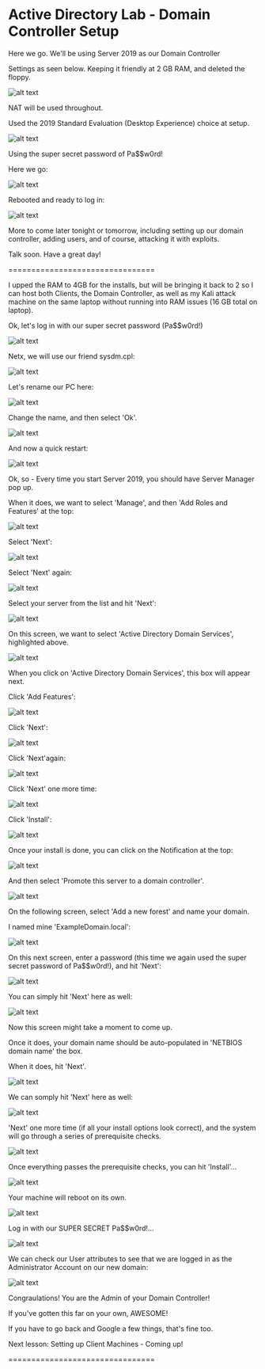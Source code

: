 # Active Directory Lab - Domain Controller Setup







Here we go. We'll be using Server 2019 as our Domain Controller

Settings as seen below. Keeping it friendly at 2 GB RAM, and deleted the floppy.

![alt text](https://github.com/robertsledge/ActiveDirectoryLab/blob/main/media/1a.JPG)

NAT will be used throughout.

Used the 2019 Standard Evaluation (Desktop Experience) choice at setup.

![alt text](https://github.com/robertsledge/ActiveDirectoryLab/blob/main/media/2.JPG)

Using the super secret password of Pa$$w0rd!

Here we go:

![alt text](https://github.com/robertsledge/ActiveDirectoryLab/blob/main/media/3.JPG)

Rebooted and ready to log in:

![alt text](https://github.com/robertsledge/ActiveDirectoryLab/blob/main/media/4.JPG)


More to come later tonight or tomorrow, including setting up our domain controller, adding users, and of course, attacking it with exploits. 

Talk soon. Have a great day!

================================


I upped the RAM to 4GB for the installs, but will be bringing it back to 2 so I can host both Clients, the Domain Controller, as well as my Kali attack machine on the same laptop without running into RAM issues (16 GB total on laptop).

Ok, let's log in with our super secret password (Pa$$w0rd!)

![alt text](https://github.com/robertsledge/ActiveDirectoryLab/blob/main/media/6.JPG)

Netx, we will use our friend sysdm.cpl:

![alt text](https://github.com/robertsledge/ActiveDirectoryLab/blob/main/media/7.JPG)

Let's rename our PC here:

![alt text](https://github.com/robertsledge/ActiveDirectoryLab/blob/main/media/8.JPG)

Change the name, and then select 'Ok'.

![alt text](https://github.com/robertsledge/ActiveDirectoryLab/blob/main/media/9.JPG)

And now a quick restart:

![alt text](https://github.com/robertsledge/ActiveDirectoryLab/blob/main/media/10.JPG)

Ok, so - Every time you start Server 2019, you should have Server Manager pop up.

When it does, we want to select 'Manage', and then 'Add Roles and Features' at the top:

![alt text](https://github.com/robertsledge/ActiveDirectoryLab/blob/main/media/11.JPG)

Select 'Next':

![alt text](https://github.com/robertsledge/ActiveDirectoryLab/blob/main/media/12.JPG)

Select 'Next' again:

![alt text](https://github.com/robertsledge/ActiveDirectoryLab/blob/main/media/13.JPG)

Select your server from the list and hit 'Next':

![alt text](https://github.com/robertsledge/ActiveDirectoryLab/blob/main/media/14.JPG)

On this screen, we want to select 'Active Directory Domain Services', highlighted above.

![alt text](https://github.com/robertsledge/ActiveDirectoryLab/blob/main/media/15.JPG)

When you click on 'Active Directory Domain Services', this box will appear next.

Click 'Add Features':

![alt text](https://github.com/robertsledge/ActiveDirectoryLab/blob/main/media/16.JPG)

Click 'Next':

![alt text](https://github.com/robertsledge/ActiveDirectoryLab/blob/main/media/17.JPG)

Click 'Next'again:

![alt text](https://github.com/robertsledge/ActiveDirectoryLab/blob/main/media/18.JPG)

Click 'Next' one more time:

![alt text](https://github.com/robertsledge/ActiveDirectoryLab/blob/main/media/19.JPG)

Click 'Install':

![alt text](https://github.com/robertsledge/ActiveDirectoryLab/blob/main/media/20.JPG)

Once your install is done, you can click on the Notification at the top: 

![alt text](https://github.com/robertsledge/ActiveDirectoryLab/blob/main/media/21.JPG)

And then select 'Promote this server to a domain controller'.

![alt text](https://github.com/robertsledge/ActiveDirectoryLab/blob/main/media/22.JPG)

On the following screen, select 'Add a new forest' and name your domain. 

I named mine 'ExampleDomain.local':

![alt text](https://github.com/robertsledge/ActiveDirectoryLab/blob/main/media/23.JPG)

On this next screen, enter a password (this time we again used the super secret password of Pa$$w0rd!), and hit 'Next':

![alt text](https://github.com/robertsledge/ActiveDirectoryLab/blob/main/media/24.JPG)

You can simply hit 'Next' here as well:

![alt text](https://github.com/robertsledge/ActiveDirectoryLab/blob/main/media/25.JPG)

Now this screen might take a moment to come up.

Once it does, your domain name should be auto-populated in 'NETBIOS domain name' the box.

When it does, hit 'Next'.

![alt text](https://github.com/robertsledge/ActiveDirectoryLab/blob/main/media/26.JPG)

We can somply hit 'Next' here as well:

![alt text](https://github.com/robertsledge/ActiveDirectoryLab/blob/main/media/27.JPG)

'Next' one more time (if all your install options look correct), and the system will go through a series of prerequisite checks.

![alt text](https://github.com/robertsledge/ActiveDirectoryLab/blob/main/media/28.JPG)

Once everything passes the prerequisite checks, you can hit 'Install'...

![alt text](https://github.com/robertsledge/ActiveDirectoryLab/blob/main/media/29.JPG)

Your machine will reboot on its own.

![alt text](https://github.com/robertsledge/ActiveDirectoryLab/blob/main/media/30.JPG)

Log in with our SUPER SECRET Pa$$w0rd!...

![alt text](https://github.com/robertsledge/ActiveDirectoryLab/blob/main/media/31.JPG)

We can check our User attributes to see that we are logged in as the Administrator Account on our new domain:

![alt text](https://github.com/robertsledge/ActiveDirectoryLab/blob/main/media/32.JPG)


Congraulations! You are the Admin of your Domain Controller! 

If you've gotten this far on your own, AWESOME!

If you have to go back and Google a few things, that's fine too.

Next lesson: Setting up Client Machines - Coming up!



================================


